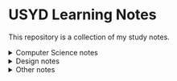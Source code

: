 # USYD Learning Notes
This repository is a collection of my study notes.

<details>
  <summary>Computer Science notes</summary>

| Unit | Documents(To be uploaded...) |
|-----------------|-----------------|
| [COMP2123] | Review notes, A4 cheatsheet for exam |
| [COMP3027] | Review notes, A4 cheatsheet for exam |
| [COMP3308] | Review notes, A4 cheatsheet for exam |
| [DATA1001] | Review notes |
| [MATH1061] | Review notes |
| [MATH1064] | Review notes |
| [INFO1110] | Review notes |
| [INFO1111] | Review notes |
| [INFO1113] | Review notes |

</details>

<details>
  <summary>Design notes</summary>

| Unit | Documents(To be uploaded...) |
|-----------------|-----------------|
| [DECO2102] | Lecture notes |

</details>

<details>
  <summary>Other notes</summary>

| Unit | Documents(To be uploaded...) |
|-----------------|-----------------|
| [JPNS1611] | Review notes |

</details>
